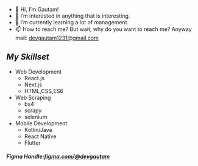 - 👋 Hi, I’m Gautam!
- 👀 I’m interested in anything that is interesting.
- 🌱 I’m currently learning a lot of management.
- 📫 How to reach me? But wait, why do you want to reach me? Anyway  mail: devgautam1231@gmail.com

<h2><em>My Skillset</em></h2>
<ul type="disc">
  <li>Web Development
  <ul>
    <li>React.js</li>
    <li>Next.js</li>
    <li>HTML,CSS,ES6</li>
  </ul>
  </li>
  
  <li>Web Scraping
    <ul>
      <li>bs4</li>
      <li>scrapy</li>
      <li>selenium</li>
    </ul>
  </li>
  <li>Mobile Development
  <ul>
      <li>Kotlin/Java</li>
      <li>React Native</li>
      <li>Flutter</li>
    </ul>
  </li>
  </ul>

<h5>Figma Handle:<a href="https://www.figma.com/@devgautam">figma.com/@devgautam</a></h5>

<!---
DevGautam2000/DevGautam2000 is a ✨ special ✨ repository because its `README.md` (this file) appears on your GitHub profile.
You can click the Preview link to take a look at your changes.
--->
